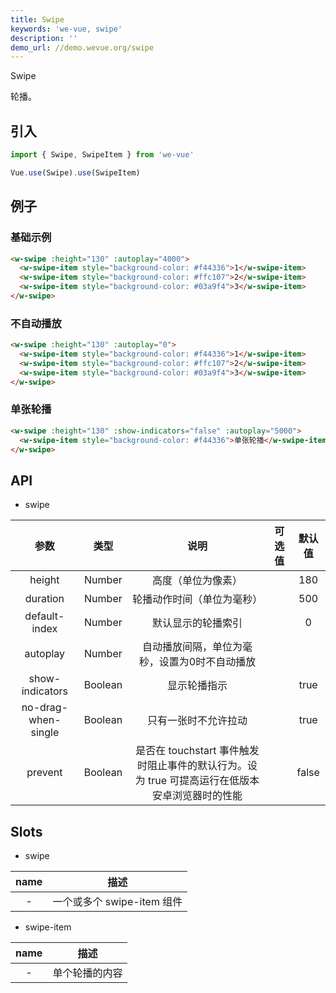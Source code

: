 ```yaml
---
title: Swipe
keywords: 'we-vue, swipe'
description: ''
demo_url: //demo.wevue.org/swipe
---
```


Swipe

轮播。

## 引入

```js
import { Swipe, SwipeItem } from 'we-vue'

Vue.use(Swipe).use(SwipeItem)
```

## 例子

### 基础示例

```html
<w-swipe :height="130" :autoplay="4000">
  <w-swipe-item style="background-color: #f44336">1</w-swipe-item>
  <w-swipe-item style="background-color: #ffc107">2</w-swipe-item>
  <w-swipe-item style="background-color: #03a9f4">3</w-swipe-item>
</w-swipe>
```

### 不自动播放

```html
<w-swipe :height="130" :autoplay="0">
  <w-swipe-item style="background-color: #f44336">1</w-swipe-item>
  <w-swipe-item style="background-color: #ffc107">2</w-swipe-item>
  <w-swipe-item style="background-color: #03a9f4">3</w-swipe-item>
</w-swipe>
```

### 单张轮播

```html
<w-swipe :height="130" :show-indicators="false" :autoplay="5000">
  <w-swipe-item style="background-color: #f44336">单张轮播</w-swipe-item>
</w-swipe>
```

## API

- swipe

|   参数   |   类型    |   说明   | 可选值  |  默认值  |
| :----: | :-----: | :----: | :--: | :---: |
| height  | Number  |  高度（单位为像素）   |      |   180  |
| duration  | Number  |  轮播动作时间（单位为毫秒）   |      | 500  |
| default-index  | Number  |  默认显示的轮播索引   |      | 0  |
| autoplay  | Number  |  自动播放间隔，单位为毫秒，设置为0时不自动播放   |      |   |
| show-indicators  | Boolean  |  显示轮播指示   |      | true  |
| no-drag-when-single  | Boolean  |  只有一张时不允许拉动   |      | true  |
| prevent  | Boolean  |  是否在 touchstart 事件触发时阻止事件的默认行为。设为 true 可提高运行在低版本安卓浏览器时的性能   |      | false  |

## Slots

- swipe

|   name   |   描述    |
| :----: | :-----: |
| -  | 一个或多个 swipe-item 组件  |

- swipe-item

|   name   |   描述    |
| :----: | :-----: |
| -  | 单个轮播的内容  |
